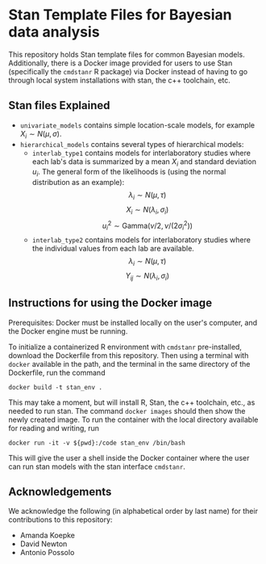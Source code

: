 # Stan Template Files for Bayesian data analysis

This repository holds Stan template files for common Bayesian models. Additionally, there is a Docker image provided for users to use Stan (specifically the `cmdstanr` R package) via Docker instead of having to go through local system installations with stan, the c++ toolchain, etc.

## Stan files Explained

* `univariate_models` contains simple location-scale models, for example $X_i \sim N(\mu,\sigma)$.
* `hierarchical_models` contains several types of hierarchical models:
  * `interlab_type1` contains models for interlaboratory studies where each lab's data is summarized by a mean $X_i$ and standard deviation $u_i$. The general form of the likelihoods is (using the normal distribution as an example):
$$\lambda_i \sim N(\mu, \tau)$$ 
$$X_i \sim N(\lambda_i,\sigma_i)$$
$$u_i^2 \sim \text{Gamma}(\nu/2,\nu/(2\sigma_i^2) )$$
  * `interlab_type2` contains models for interlaboratory studies where the individual values from each lab are available. 
$$\lambda_i \sim N(\mu, \tau)$$ 
$$Y_{ij} \sim N(\lambda_i,\sigma_i)$$
## Instructions for using the Docker image

Prerequisites: Docker must be installed locally on the user's computer, and the Docker engine must be running.

To initialize a containerized R environment with `cmdstanr` pre-installed, download the Dockerfile from this repository. Then using a terminal with `docker` available in the path, and the terminal in the same directory of the Dockerfile, run the command
```
docker build -t stan_env .
```
This may take a moment, but will install R, Stan, the c++ toolchain, etc., as needed to run stan. The command `docker images` should then show the newly created image. To run the container with the local directory available for reading and writing, run
```
docker run -it -v ${pwd}:/code stan_env /bin/bash
```
This will give the user a shell inside the Docker container where the user can run stan models with the stan interface `cmdstanr`.

## Acknowledgements
We acknowledge the following (in alphabetical order by last name) for their contributions to this repository: 
* Amanda Koepke
* David Newton
* Antonio Possolo
